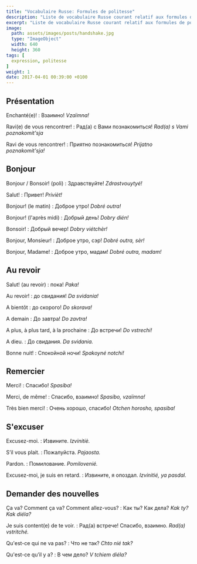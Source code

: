 ```yaml
---
title: "Vocabulaire Russe: Formules de politesse"
description: "Liste de vocabulaire Russe courant relatif aux formules de politesse."
excerpt: "Liste de vocabulaire Russe courant relatif aux formules de politesse."
image:
  path: assets/images/posts/handshake.jpg
  type: "ImageObject"
  width: 640
  height: 360
tags: [
  expression, politesse
]
weight: 1
date: 2017-04-01 00:39:00 +0100
---
```


## Présentation

Enchanté(e)!
: Взаимно!
*Vzaïmna!*

Ravi(e) de vous rencontrer!
: Рад(а) с Вами познакомиться!
*Rad(a) s Vami poznakomit'sja*

Ravi de vous rencontrer!
: Приятно познакомиться!
*Prijatno poznakomit'sja!*


## Bonjour

Bonjour / Bonsoir! (poli)
: Здравствуйте!
*Zdrastvouytyé!*

Salut!
: Привет!
*Privièt!*

Bonjour! (le matin)
: Доброе утро!
*Dobré outra!*

Bonjour! (l'après midi)
: Добрый день!
*Dobry dién!*

Bonsoir!
: Добрый вечер!
*Dobry viétchèr!*

Bonjour, Monsieur!
: Доброе утро, сэр!
*Dobré outra, sèr!*

Bonjour, Madame!
: Доброе утро, мадам!
*Dobré outra, madam!*


## Au revoir

Salut! (au revoir)
: пока!
*Paka!*

Au revoir!
: до свидания!
*Da svidania!*

A bientôt
: до скорого!
*Do skorava!*

A demain
: До завтра!
*Do zavtra!*

A plus, à plus tard, à la prochaine
: До встречи!
*Do vstrechi!*

A dieu.
: До свидания.
*Da svidania.*

Bonne nuit!
: Спокойной ночи!
*Spakoyné notchi!*


## Remercier

Merci!
: Спасибо!
*Spasiba!*

Merci, de même!
: Спасибо, взаимно!
*Spasibo, vzaïmna!*

Très bien merci!
: Очень хорошо, спасибо!
*Otchen horosho, spasiba!*


## S'excuser

Excusez-moi.
: Извините.
*Izvinitiè.*

S’il vous plait.
: Пожалуйста.
*Pajaosta.*

Pardon.
: Помилование.
*Pomilovenié.*

Excusez-moi, je suis en retard.
: Извините, я опоздал.
*Izvinitié, ya pasdal.*


## Demander des nouvelles

Ça va? Comment ça va? Comment allez-vous?
: Как ты? Как дела?
*Kak ty? Kak diéla?*

Je suis content(e) de te voir.
: Рад(а) встрече! Спасибо, взаимно.
*Rad(a) vstritché.*

Qu'est-ce qui ne va pas?
: Что не так?
*Chto nié tak?*

Qu'est-ce qu’il y a?
: В чем дело?
*V tchiem diéla?*
